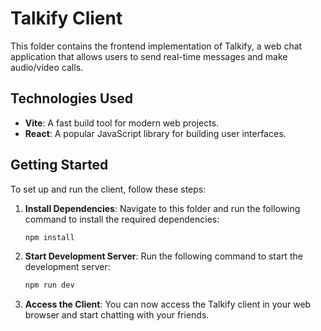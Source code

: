 # Talkify Client

This folder contains the frontend implementation of Talkify, a web chat application that allows users to send real-time messages and make audio/video calls.

## Technologies Used

- **Vite**: A fast build tool for modern web projects.
- **React**: A popular JavaScript library for building user interfaces.

## Getting Started

To set up and run the client, follow these steps:

1. **Install Dependencies**: Navigate to this folder and run the following command to install the required dependencies:

   ```bash
   npm install
   ```

2. **Start Development Server**: Run the following command to start the development server:

   ```bash
   npm run dev
   ```

3. **Access the Client**: You can now access the Talkify client in your web browser and start chatting with your friends.
